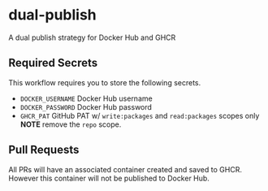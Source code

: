 # dual-publish
A dual publish strategy for Docker Hub and GHCR

## Required Secrets

This workflow requires you to store the following secrets.

- `DOCKER_USERNAME` Docker Hub username
- `DOCKER_PASSWORD` Docker Hub password
- `GHCR_PAT` GitHub PAT w/ `write:packages` and `read:packages` scopes only **NOTE** remove the `repo` scope.

## Pull Requests

All PRs will have an associated container created and saved to GHCR. However this container will not be published to Docker Hub.

